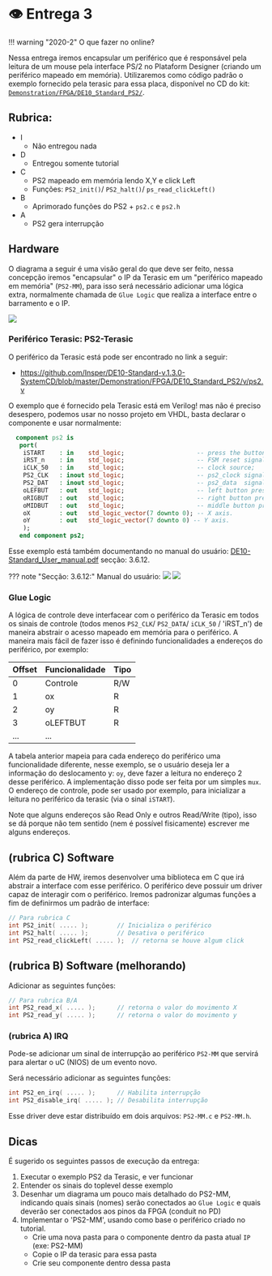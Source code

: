 #  👁 Entrega 3

!!! warning "2020-2"
    O que fazer no online? 

Nessa entrega iremos encapsular um periférico que é responsável pela leitura de um mouse pela interface PS/2 no Plataform Designer (criando um periférico mapeado em memória). Utilizaremos como código padrão o exemplo fornecido pela terasic para essa placa, disponível no CD do kit: [`Demonstration/FPGA/DE10_Standard_PS2/`](https://github.com/Insper/DE10-Standard-v.1.3.0-SystemCD/tree/master/Demonstration/FPGA/DE10_Standard_PS2). 

## Rubrica:

- I
    - Não entregou nada
- D 
    - Entregou somente tutorial
- C
    - PS2 mapeado em memória lendo X,Y e click Left
    - Funções: `PS2_init()`/ `PS2_halt()`/ `ps_read_clickLeft()`
- B
    - Aprimorado funções do PS2 + `ps2.c` e `ps2.h`
- A 
    - PS2 gera interrupção


## Hardware

O diagrama a seguir é uma visão geral do que deve ser feito, nessa concepção iremos "encapsular" o IP da Terasic em um "periférico mapeado em memória" (`PS2-MM`), para isso será necessário adicionar uma lógica extra, normalmente chamada de `Glue Logic` que realiza a interface entre o barramento e o IP.

![](figs/Entrega-3.png)

### Periférico Terasic: PS2-Terasic

O periférico da Terasic está pode ser encontrado no link a seguir:

- https://github.com/Insper/DE10-Standard-v.1.3.0-SystemCD/blob/master/Demonstration/FPGA/DE10_Standard_PS2/v/ps2.v

O exemplo que é fornecido pela Terasic está em Verilog! mas não é preciso desespero, podemos usar no nosso projeto em VHDL, basta declarar o componente e usar normalmente:

```vhdl
  component ps2 is
   port(
    iSTART    : in    std_logic;                    -- press the button for tranxrdb -merge .Xdefaultssmitting instrucions to device;
    iRST_n    : in    std_logic;                    -- FSM reset signal;
    iCLK_50   : in    std_logic;                    -- clock source;
    PS2_CLK   : inout std_logic;                    -- ps2_clock signal inout;
    PS2_DAT   : inout std_logic;                    -- ps2_data  signal inout;
    oLEFBUT   : out   std_logic;                    -- left button press display;
    oRIGBUT   : out   std_logic;                    -- right button press display;
    oMIDBUT   : out   std_logic;                    -- middle button press display;
    oX        : out   std_logic_vector(7 downto 0); -- X axis.
    oY        : out   std_logic_vector(7 downto 0) -- Y axis.
    );
   end component ps2;
```

Esse exemplo está também documentando no manual do usuário: [DE10-Standard_User_manual.pdf](https://github.com/Insper/DE10-Standard-v.1.3.0-SystemCD/blob/master/Manual/DE10-Standard_User_manual.pdf) secção: 3.6.12.

??? note "Secção: 3.6.12:"
      Manual do usuário:
      ![](figs/Entrega-3-ps2-1.png)
      ![](figs/Entrega-3-ps2-2.png)


### Glue Logic

A lógica de controle deve interfacear com o periférico da Terasic em todos os sinais de controle (todos menos `PS2_CLK`/ `PS2_DATA`/ `iCLK_50` / 'iRST_n') de maneira abstrair o acesso mapeado em memória para o periférico. A maneira mais fácil de fazer isso é definindo funcionalidades a endereços do periférico, por exemplo:

| Offset | Funcionalidade | Tipo |
|--------|----------------|------|
|      0 | Controle       | R/W  |
|      1 | ox             | R    |
|      2 | oy             | R    |
|      3 | oLEFTBUT       | R    |
|    ... | ...            |      |


A tabela anterior mapeia para cada endereço do periférico uma funcionalidade diferente, nesse exemplo, se o usuário deseja ler a informação do deslocamento y: `oy`, deve fazer a leitura no endereço 2 desse periférico. A implementação disso pode ser feita por um simples `mux`.  O endereço de controle, pode ser usado por exemplo, para inicializar a leitura no periférico da terasic (via o sinal `iSTART`).

Note que alguns endereços são Read Only e outros Read/Write (tipo), isso se dá porque não tem sentido (nem é possível fisicamente) escrever me alguns endereços.

## (rubrica C) Software

Além da parte de HW, iremos desenvolver uma biblioteca em C que irá abstrair a interface com esse periférico. 
O periférico deve possuir um driver capaz de interagir com o periférico. Iremos padronizar algumas funções a fim de definirmos um padrão de interface:

``` c
// Para rubrica C
int PS2_init( ..... );        // Inicializa o periférico
int PS2_halt( ..... );        // Desativa o periférico 
int PS2_read_clickLeft( ..... );  // retorna se houve algum click
```

## (rubrica B) Software (melhorando)

Adicionar as seguintes funções:

``` c
// Para rubrica B/A
int PS2_read_x( ..... );      // retorna o valor do movimento X
int PS2_read_y( ..... );      // retorna o valor do movimento y
```


### (rubrica A) IRQ

Pode-se adicionar um sinal de interrupção ao periférico `PS2-MM` que servirá para alertar o uC (NIOS) de um evento novo. 

Será necessário adicionar as seguintes funções:

```c
int PS2_en_irq( ..... );      // Habilita interrupção
int PS2_disable_irq( ..... ); // Desabilita interrupção
```

Esse driver deve estar distribuído em dois arquivos: `PS2-MM.c` e `PS2-MM.h`. 

## Dicas

É sugerido os seguintes passos de execução da entrega:

1. Executar o exemplo PS2 da Terasic, e ver funcionar
1. Entender os sinais do toplevel desse exemplo
1. Desenhar um diagrama um pouco mais detalhado do PS2-MM, indicando quais sinais (nomes) serão conectados ao `Glue Logic` e quais deverão ser conectados aos pinos da FPGA (conduit no PD)
1. Implementar o 'PS2-MM', usando como base o periférico criado no tutorial.
    - Crie uma nova pasta para o componente dentro da pasta atual `IP` (exe: PS2-MM)
    - Copie o IP da terasic para essa pasta
    - Crie seu componente dentro dessa pasta

